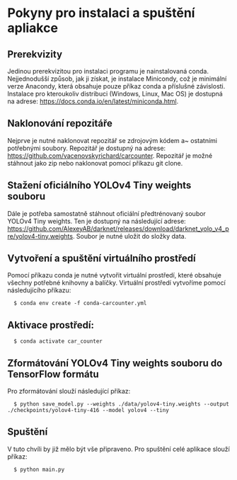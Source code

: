 # Pokyny pro instalaci a spuštění apliakce
## Prerekvizity
Jedinou prerekvizitou pro instalaci programu je nainstalovaná conda. Nejjednodušší způsob, jak ji získat, je instalace Minicondy, což je minimální verze Anacondy, která obsahuje pouze příkaz conda a příslušné závislosti. Instalace pro kteroukoliv distribuci (Windows, Linux, Mac OS) je dostupná na adrese: https://docs.conda.io/en/latest/miniconda.html. 


## Naklonování repozitáře
Nejprve je nutné naklonovat repozitář se zdrojovým kódem a~ ostatními potřebnými soubory. Repozitář je dostupný na adrese: https://github.com/vacenovskyrichard/carcounter. Repozitář je možné stáhnout jako zip nebo naklonovat pomocí příkazu git clone.

## Stažení oficiálního YOLOv4 Tiny weights souboru
Dále je potřeba samostatně stáhnout oficiální předtrénovaný soubor YOLOv4 Tiny weights. Ten je dostupný na následující adrese: https://github.com/AlexeyAB/darknet/releases/download/darknet_yolo_v4_pre/yolov4-tiny.weights. Soubor je nutné uložit do složky data.

## Vytvoření a spuštění virtuálního prostředí
Pomocí příkazu conda je nutné vytvořit virtuální prostředí, které obsahuje všechny potřebné knihovny a balíčky. Virtuální prostředí vytvoříme pomocí následujícího příkazu:


      $ conda env create -f conda-carcounter.yml

## Aktivace prostředí:

      $ conda activate car_counter

## Zformátování YOLOv4 Tiny weights souboru do TensorFlow formátu
Pro zformátování slouží následující příkaz:

      $ python save_model.py --weights ./data/yolov4-tiny.weights --output ./checkpoints/yolov4-tiny-416 --model yolov4 --tiny


## Spuštění
V tuto chvíli by již mělo být vše připraveno. Pro spuštění celé aplikace slouží příkaz:

      $ python main.py

